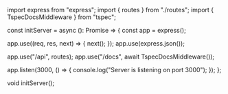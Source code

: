 import express from "express";
import { routes } from "./routes";
import { TspecDocsMiddleware } from "tspec";

const initServer = async (): Promise<void> => {
  const app = express();

  app.use((req, res, next) => {
    next();
  });
  app.use(express.json());

  app.use("/api", routes);
  app.use("/docs", await TspecDocsMiddleware());

  app.listen(3000, () => {
    console.log("Server is listening on port 3000");
  });
};

void initServer();
